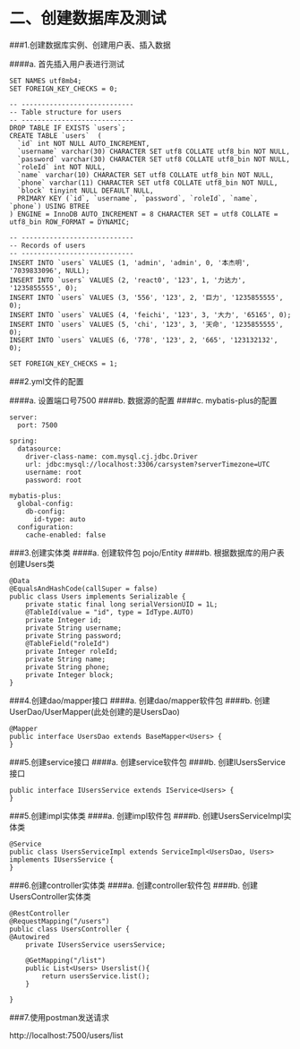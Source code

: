# 二、创建数据库及测试


###1.创建数据库实例、创建用户表、插入数据

####a. 首先插入用户表进行测试
```
SET NAMES utf8mb4;
SET FOREIGN_KEY_CHECKS = 0;

-- ----------------------------
-- Table structure for users
-- ----------------------------
DROP TABLE IF EXISTS `users`;
CREATE TABLE `users`  (
  `id` int NOT NULL AUTO_INCREMENT,
  `username` varchar(30) CHARACTER SET utf8 COLLATE utf8_bin NOT NULL,
  `password` varchar(30) CHARACTER SET utf8 COLLATE utf8_bin NOT NULL,
  `roleId` int NOT NULL,
  `name` varchar(10) CHARACTER SET utf8 COLLATE utf8_bin NOT NULL,
  `phone` varchar(11) CHARACTER SET utf8 COLLATE utf8_bin NOT NULL,
  `block` tinyint NULL DEFAULT NULL,
  PRIMARY KEY (`id`, `username`, `password`, `roleId`, `name`, `phone`) USING BTREE
) ENGINE = InnoDB AUTO_INCREMENT = 8 CHARACTER SET = utf8 COLLATE = utf8_bin ROW_FORMAT = DYNAMIC;

-- ----------------------------
-- Records of users
-- ----------------------------
INSERT INTO `users` VALUES (1, 'admin', 'admin', 0, '本杰明', '7039833096', NULL);
INSERT INTO `users` VALUES (2, 'react0', '123', 1, '力达力', '1235855555', 0);
INSERT INTO `users` VALUES (3, '556', '123', 2, '巨力', '1235855555', 0);
INSERT INTO `users` VALUES (4, 'feichi', '123', 3, '大力', '65165', 0);
INSERT INTO `users` VALUES (5, 'chi', '123', 3, '天命', '1235855555', 0);
INSERT INTO `users` VALUES (6, '778', '123', 2, '665', '123132132', 0);

SET FOREIGN_KEY_CHECKS = 1;
```

###2.yml文件的配置

####a. 设置端口号7500
####b. 数据源的配置
####c. mybatis-plus的配置


```
server:
  port: 7500
  
spring:
  datasource:
    driver-class-name: com.mysql.cj.jdbc.Driver
    url: jdbc:mysql://localhost:3306/carsystem?serverTimezone=UTC
    username: root
    password: root

mybatis-plus:
  global-config:
    db-config:
      id-type: auto
  configuration:
    cache-enabled: false
```

###3.创建实体类
####a. 创建软件包 pojo/Entity
####b. 根据数据库的用户表创建Users类


```
@Data
@EqualsAndHashCode(callSuper = false)
public class Users implements Serializable {
    private static final long serialVersionUID = 1L;
    @TableId(value = "id", type = IdType.AUTO)
    private Integer id;
    private String username;
    private String password;
    @TableField("roleId")
    private Integer roleId;
    private String name;
    private String phone;
    private Integer block;
}
```

###4.创建dao/mapper接口
####a. 创建dao/mapper软件包
####b. 创建UserDao/UserMapper(此处创建的是UsersDao)


```
@Mapper
public interface UsersDao extends BaseMapper<Users> {
}
```

###5.创建service接口
####a. 创建service软件包
####b. 创建IUsersService接口
```
public interface IUsersService extends IService<Users> {
}
```


###5.创建impl实体类
####a. 创建impl软件包
####b. 创建UsersServiceImpl实体类
```
@Service
public class UsersServiceImpl extends ServiceImpl<UsersDao, Users> implements IUsersService {
}
```

###6.创建controller实体类
####a. 创建controller软件包
####b. 创建UsersController实体类
```
@RestController
@RequestMapping("/users")
public class UsersController {
@Autowired
    private IUsersService usersService;
    
    @GetMapping("/list")
    public List<Users> Userslist(){
        return usersService.list();
    }
    
}
```

###7.使用postman发送请求

http://localhost:7500/users/list